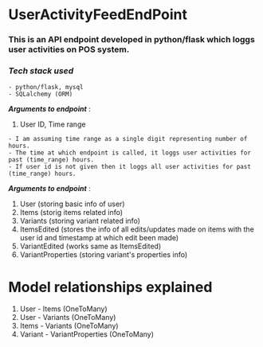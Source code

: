# UserActivityFeedEndPoint
### This is an API endpoint developed in python/flask which loggs user activities on POS system.
### _Tech stack used_
```
- python/flask, mysql
- SQLalchemy (ORM)
```
**_Arguments to endpoint_** :

1. User ID, Time range
```
- I am assuming time range as a single digit representing number of hours.
- The time at which endpoint is called, it loggs user activities for past (time_range) hours.
- If user id is not given then it loggs all user activities for past (time_range) hours.
```


**_Arguments to endpoint_** :
1. User (storing basic info of user)
2. Items (storig items related info)
3. Variants (storing variant related info)
4. ItemsEdited (stores the info of all edits/updates made on items with the user id and timestamp at which edit been made)
5. VariantEdited (works same as ItemsEdited)
6. VariantProperties (storing variant's properties info)

# Model relationships explained

1. User - Items (OneToMany)
2. User - Variants (OneToMany)
3. Items - Variants (OneToMany)
4. Variant - VariantProperties (OneToMany)
